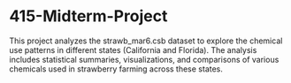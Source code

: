 # 415-Midterm-Project

This project analyzes the strawb_mar6.csb dataset to explore the chemical use patterns in different states (California and Florida). The analysis includes statistical summaries, visualizations, and comparisons of various chemicals used in strawberry farming across these states.
